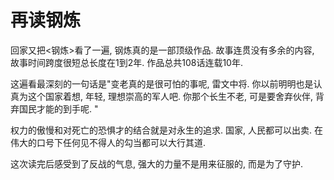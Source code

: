 # 再读钢炼

回家又把<钢炼>看了一遍, 钢炼真的是一部顶级作品. 故事连贯没有多余的内容, 故事时间跨度很短总长度在1到2年. 作品总共108话连载10年.

这遍看最深刻的一句话是"变老真的是很可怕的事呢, 雷文中将. 你以前明明也是认真为这个国家着想, 年轻, 理想崇高的军人吧. 你那个长生不老, 可是要舍弃伙伴, 背弃国民才能的到手呢. "

权力的傲慢和对死亡的恐惧才的结合就是对永生的追求. 国家, 人民都可以出卖. 在伟大的口号下任何见不得人的勾当都可以大行其道.

这次读完后感受到了反战的气息, 强大的力量不是用来征服的, 而是为了守护.
